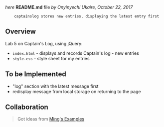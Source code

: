 *here*
        **README.md** file
        _by Onyinyechi Ukaire, October 22, 2017_

        captainslog stores new entries, displaying the latest entry first

## Overview

Lab 5 on Captain's Log, using jQuery:
  * `index.html` - displays and records Captain's log - new entries
  * `style.css`  - style sheet for my entries

## To be Implemented
  * "log" section with the latest message first
  * redisplay message from local storage on returning to the page

## Collaboration
  > Got ideas from [Ming's Examples](https://github.com/tuftsdev/WebProgramming/tree/gh-pages/examples)